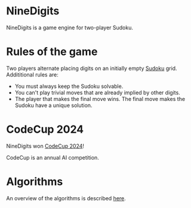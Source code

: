# NineDigits

NineDigits is a game engine for two-player Sudoku.

# Rules of the game

Two players alternate placing digits on an initially empty [Sudoku](https://en.wikipedia.org/wiki/Sudoku) grid. Addititional rules are:
* You must always keep the Sudoku solvable.
* You can't play trivial moves that are already implied by other digits.
* The player that makes the final move wins. The final move makes the Sudoku have a unique solution.

# CodeCup 2024

NineDigits won [CodeCup 2024](https://www.codecup.nl/)!

CodeCup is an annual AI competition.

# Algorithms

An overview of the algorithms is described [here](algorithms.md).